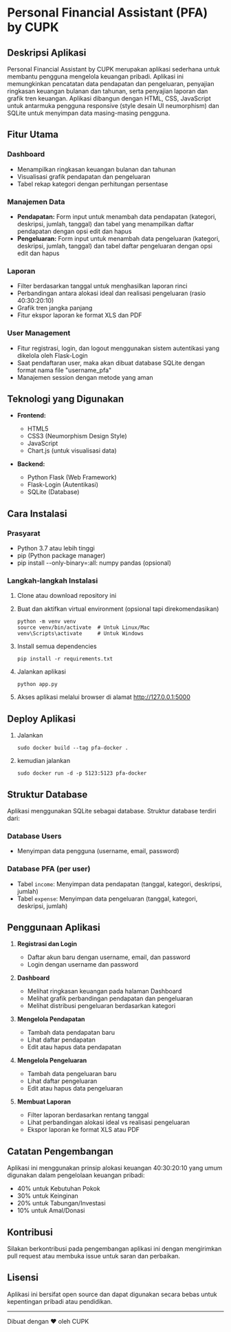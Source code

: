 # Personal Financial Assistant (PFA) by CUPK

## Deskripsi Aplikasi

Personal Financial Assistant by CUPK merupakan aplikasi sederhana untuk membantu pengguna mengelola keuangan pribadi. Aplikasi ini memungkinkan pencatatan data pendapatan dan pengeluaran, penyajian ringkasan keuangan bulanan dan tahunan, serta penyajian laporan dan grafik tren keuangan. Aplikasi dibangun dengan HTML, CSS, JavaScript untuk antarmuka pengguna responsive (style desain UI neumorphism) dan SQLite untuk menyimpan data masing-masing pengguna.

## Fitur Utama

### Dashboard
- Menampilkan ringkasan keuangan bulanan dan tahunan
- Visualisasi grafik pendapatan dan pengeluaran
- Tabel rekap kategori dengan perhitungan persentase

### Manajemen Data
- **Pendapatan:** Form input untuk menambah data pendapatan (kategori, deskripsi, jumlah, tanggal) dan tabel yang menampilkan daftar pendapatan dengan opsi edit dan hapus
- **Pengeluaran:** Form input untuk menambah data pengeluaran (kategori, deskripsi, jumlah, tanggal) dan tabel daftar pengeluaran dengan opsi edit dan hapus

### Laporan
- Filter berdasarkan tanggal untuk menghasilkan laporan rinci
- Perbandingan antara alokasi ideal dan realisasi pengeluaran (rasio 40:30:20:10)
- Grafik tren jangka panjang
- Fitur ekspor laporan ke format XLS dan PDF

### User Management
- Fitur registrasi, login, dan logout menggunakan sistem autentikasi yang dikelola oleh Flask-Login
- Saat pendaftaran user, maka akan dibuat database SQLite dengan format nama file "username_pfa"
- Manajemen session dengan metode yang aman

## Teknologi yang Digunakan

- **Frontend:**
  - HTML5
  - CSS3 (Neumorphism Design Style)
  - JavaScript
  - Chart.js (untuk visualisasi data)

- **Backend:**
  - Python Flask (Web Framework)
  - Flask-Login (Autentikasi)
  - SQLite (Database)

## Cara Instalasi

### Prasyarat
- Python 3.7 atau lebih tinggi
- pip (Python package manager)
- pip install --only-binary=:all: numpy pandas (opsional)

### Langkah-langkah Instalasi

1. Clone atau download repository ini

2. Buat dan aktifkan virtual environment (opsional tapi direkomendasikan)
   ```
   python -m venv venv
   source venv/bin/activate  # Untuk Linux/Mac
   venv\Scripts\activate     # Untuk Windows
   ```

3. Install semua dependencies
   ```
   pip install -r requirements.txt
   ```

4. Jalankan aplikasi
   ```
   python app.py
   ```

5. Akses aplikasi melalui browser di alamat http://127.0.0.1:5000

## Deploy Aplikasi
1. Jalankan
   ```
   sudo docker build --tag pfa-docker .
   ```

2. kemudian jalankan
   ``` 
   sudo docker run -d -p 5123:5123 pfa-docker 
   ```

## Struktur Database

Aplikasi menggunakan SQLite sebagai database. Struktur database terdiri dari:

### Database Users
- Menyimpan data pengguna (username, email, password)

### Database PFA (per user)
- Tabel `income`: Menyimpan data pendapatan (tanggal, kategori, deskripsi, jumlah)
- Tabel `expense`: Menyimpan data pengeluaran (tanggal, kategori, deskripsi, jumlah)

## Penggunaan Aplikasi

1. **Registrasi dan Login**
   - Daftar akun baru dengan username, email, dan password
   - Login dengan username dan password

2. **Dashboard**
   - Melihat ringkasan keuangan pada halaman Dashboard
   - Melihat grafik perbandingan pendapatan dan pengeluaran
   - Melihat distribusi pengeluaran berdasarkan kategori

3. **Mengelola Pendapatan**
   - Tambah data pendapatan baru
   - Lihat daftar pendapatan
   - Edit atau hapus data pendapatan

4. **Mengelola Pengeluaran**
   - Tambah data pengeluaran baru
   - Lihat daftar pengeluaran
   - Edit atau hapus data pengeluaran

5. **Membuat Laporan**
   - Filter laporan berdasarkan rentang tanggal
   - Lihat perbandingan alokasi ideal vs realisasi pengeluaran
   - Ekspor laporan ke format XLS atau PDF

## Catatan Pengembangan

Aplikasi ini menggunakan prinsip alokasi keuangan 40:30:20:10 yang umum digunakan dalam pengelolaan keuangan pribadi:
- 40% untuk Kebutuhan Pokok
- 30% untuk Keinginan
- 20% untuk Tabungan/Investasi
- 10% untuk Amal/Donasi

## Kontribusi

Silakan berkontribusi pada pengembangan aplikasi ini dengan mengirimkan pull request atau membuka issue untuk saran dan perbaikan.

## Lisensi

Aplikasi ini bersifat open source dan dapat digunakan secara bebas untuk kepentingan pribadi atau pendidikan.

---



Dibuat dengan ❤️ oleh CUPK